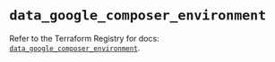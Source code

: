 # `data_google_composer_environment`

Refer to the Terraform Registry for docs: [`data_google_composer_environment`](https://registry.terraform.io/providers/hashicorp/google/6.28.0/docs/data-sources/composer_environment).
